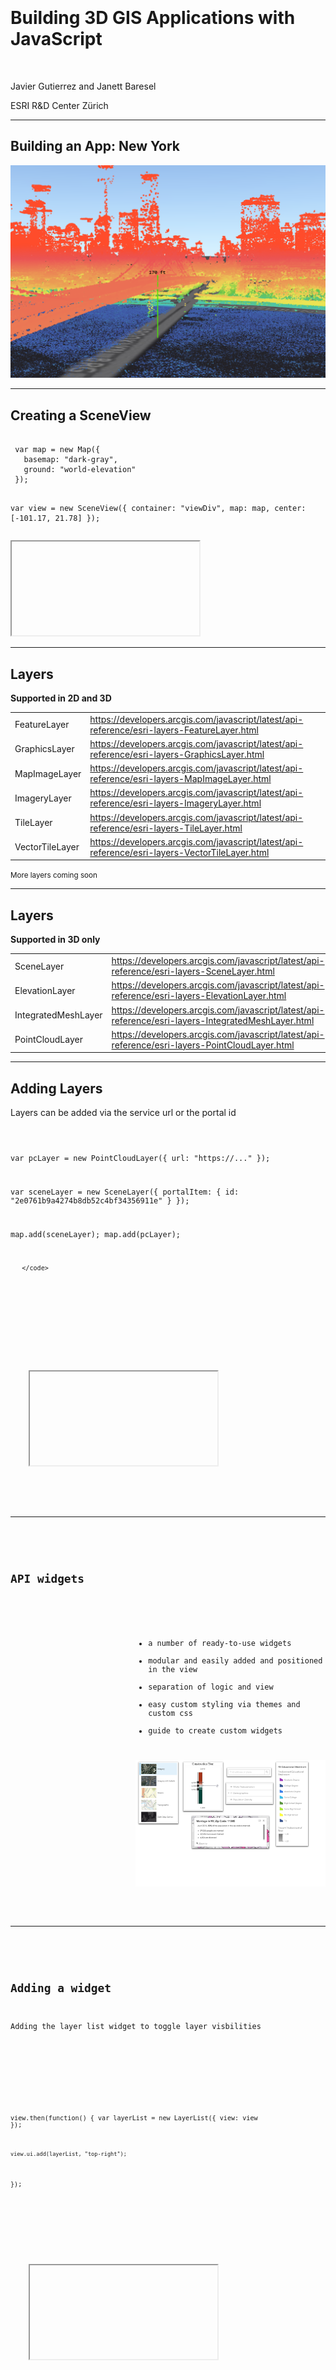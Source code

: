 <!-- .slide: data-background="images/Picture1.png" -->

<div style="padding-top: 100px"/>


<!-- .slide: data-background="images/Picture1.png" -->

#  Building 3D GIS Applications with JavaScript

<br>

Javier Gutierrez and Janett Baresel

ESRI R&amp;D Center Zürich

---

<!-- .slide: data-background="images/Picture2.png" -->

## Building an App: New York

<img src="./images/ny-app.png" style="max-height: 600px; border:0; background: none; box-shadow: none;" />

---

<!-- .slide: data-background="images/Picture2.png" -->

## Creating a SceneView


<div class="twos">
  <div class="snippet">
  <pre><code class="lang-js hljs javascript">
 var map = new Map({
   basemap: "dark-gray",
   ground: "world-elevation"
 });


 var view = new SceneView({
   container: "viewDiv",
   map: map,
   center: [-101.17, 21.78]
 });</code>
   </pre>
  <!--<svg data-play-frame="frame-auto-cast" class="play-code" viewBox="0 0 24 24"><path fill="#999" d="M12,20.14C7.59,20.14 4,16.55 4,12.14C4,7.73 7.59,4.14 12,4.14C16.41,4.14 20,7.73 20,12.14C20,16.55 16.41,20.14 12,20.14M12,2.14A10,10 0 0,0 2,12.14A10,10 0 0,0 12,22.14A10,10 0 0,0 22,12.14C22,6.61 17.5,2.14 12,2.14M10,16.64L16,12.14L10,7.64V16.64Z" /></svg>-->
  </div>
  <div class="snippet-preview">
    <iframe id="frame-auto-cast" data-src="./snippets/ny/01-basics.html"></iframe>
  </div>
</div>




---

<!-- .slide: data-background="images/Picture2.png" -->

## Layers


**Supported in 2D and 3D**

| | |
| - | - |
| FeatureLayer | https://developers.arcgis.com/javascript/latest/api-reference/esri-layers-FeatureLayer.html |
| GraphicsLayer | https://developers.arcgis.com/javascript/latest/api-reference/esri-layers-GraphicsLayer.html |
| MapImageLayer | https://developers.arcgis.com/javascript/latest/api-reference/esri-layers-MapImageLayer.html |
| ImageryLayer | https://developers.arcgis.com/javascript/latest/api-reference/esri-layers-ImageryLayer.html |
| TileLayer | https://developers.arcgis.com/javascript/latest/api-reference/esri-layers-TileLayer.html |
| VectorTileLayer | https://developers.arcgis.com/javascript/latest/api-reference/esri-layers-VectorTileLayer.html |

<small >More layers coming soon</small>

---

<!-- .slide: data-background="images/Picture2.png" -->

## Layers


**Supported in 3D only**

| | |
| - | - |
| SceneLayer | https://developers.arcgis.com/javascript/latest/api-reference/esri-layers-SceneLayer.html |
| ElevationLayer | https://developers.arcgis.com/javascript/latest/api-reference/esri-layers-ElevationLayer.html |
| IntegratedMeshLayer | https://developers.arcgis.com/javascript/latest/api-reference/esri-layers-IntegratedMeshLayer.html |
| PointCloudLayer | https://developers.arcgis.com/javascript/latest/api-reference/esri-layers-PointCloudLayer.html |


---


<!-- .slide: data-background="images/Picture2.png" -->

## Adding Layers

Layers can be added via the service url or the portal id


<div class="twos">
  <div class="snippet">
  <pre><code class="lang-js hljs javascript">


 var pcLayer = new PointCloudLayer({
   url: "https://..."
 });

 var sceneLayer = new SceneLayer({
   portalItem: {
     id: "2e0761b9a4274b8db52c4bf34356911e"
   }
 });

 map.add(sceneLayer);
 map.add(pcLayer);


       </code>
   </pre>
  <!--<svg data-play-frame="frame-auto-cast" class="play-code" viewBox="0 0 24 24"><path fill="#999" d="M12,20.14C7.59,20.14 4,16.55 4,12.14C4,7.73 7.59,4.14 12,4.14C16.41,4.14 20,7.73 20,12.14C20,16.55 16.41,20.14 12,20.14M12,2.14A10,10 0 0,0 2,12.14A10,10 0 0,0 12,22.14A10,10 0 0,0 22,12.14C22,6.61 17.5,2.14 12,2.14M10,16.64L16,12.14L10,7.64V16.64Z" /></svg>-->
  </div>
  <div class="snippet-preview">
    <iframe id="frame-auto-cast" data-src="./snippets/ny/02-basics.html"></iframe>
  </div>
</div>

---

<!-- .slide: data-background="images/Picture2.png" -->


## API widgets

<div style = "text-align: left; margin-left: 200px;">

- a number of ready-to-use widgets<br/>
- modular and easily added and positioned in the view<br/>
- separation of logic and view<br/>
- easy custom styling via themes and custom css<br/>
- guide to create custom widgets<br/>



<img src="./images/widgets.png" style="max-height: 600px; border:0; background: none; box-shadow: none;" />

</div>


---

<!-- .slide: data-background="images/Picture2.png" -->


## Adding a widget

Adding the layer list widget to toggle layer visbilities

<div class="twos">
  <div class="snippet">
  <pre><code class="lang-js hljs javascript">

  view.then(function() {
    var layerList = new LayerList({
      view: view
    });

    view.ui.add(layerList, "top-right");
  });
         </code>
   </pre>
  <!--<svg data-play-frame="frame-auto-cast" class="play-code" viewBox="0 0 24 24"><path fill="#999" d="M12,20.14C7.59,20.14 4,16.55 4,12.14C4,7.73 7.59,4.14 12,4.14C16.41,4.14 20,7.73 20,12.14C20,16.55 16.41,20.14 12,20.14M12,2.14A10,10 0 0,0 2,12.14A10,10 0 0,0 12,22.14A10,10 0 0,0 22,12.14C22,6.61 17.5,2.14 12,2.14M10,16.64L16,12.14L10,7.64V16.64Z" /></svg>-->
  </div>
  <div class="snippet-preview">
    <iframe id="frame-auto-cast" data-src="./snippets/ny/03-widget.html"></iframe>
  </div>
</div>



---

<!-- .slide: data-background="images/Picture2.png" -->

## Adding a group layer

<div class="twos">
  <div class="snippet">
  <pre><code class="lang-js hljs javascript">

    var groupLayer = new GroupLayer({
      title: "NY Layers",
      visibilityMode: "exclusive"
    });

    groupLayer.addMany([pcLayer, sceneLayer]);
    map.add(groupLayer);


       </code>
   </pre>
  <!--<svg data-play-frame="frame-auto-cast" class="play-code" viewBox="0 0 24 24"><path fill="#999" d="M12,20.14C7.59,20.14 4,16.55 4,12.14C4,7.73 7.59,4.14 12,4.14C16.41,4.14 20,7.73 20,12.14C20,16.55 16.41,20.14 12,20.14M12,2.14A10,10 0 0,0 2,12.14A10,10 0 0,0 12,22.14A10,10 0 0,0 22,12.14C22,6.61 17.5,2.14 12,2.14M10,16.64L16,12.14L10,7.64V16.64Z" /></svg>-->
  </div>
  <div class="snippet-preview">
    <iframe id="frame-auto-cast" data-src="./snippets/ny/02a-basics.html"></iframe>
  </div>
</div>

---

<!-- .slide: data-background="images/Picture2.png" -->


## Changing the time of day

environment allows changing shadows and the time of day

<div class="twos">
  <div class="snippet">
  <pre><code class="lang-js hljs javascript">
 view.environment = {
   lighting: {
     directShadowsEnabled: true,
     date:
       new Date("Sun Mar 15 2015 09:00:00 GMT/-0400 (EDT)")
   }
 };
         </code>
   </pre>
  <!--<svg data-play-frame="frame-auto-cast" class="play-code" viewBox="0 0 24 24"><path fill="#999" d="M12,20.14C7.59,20.14 4,16.55 4,12.14C4,7.73 7.59,4.14 12,4.14C16.41,4.14 20,7.73 20,12.14C20,16.55 16.41,20.14 12,20.14M12,2.14A10,10 0 0,0 2,12.14A10,10 0 0,0 12,22.14A10,10 0 0,0 22,12.14C22,6.61 17.5,2.14 12,2.14M10,16.64L16,12.14L10,7.64V16.64Z" /></svg>-->
  </div>
  <div class="snippet-preview">
    <iframe id="frame-auto-cast" data-src="./snippets/ny/03a-time.html"></iframe>
  </div>
</div>

---

<!-- .slide: data-background="images/Picture2.png" -->

## Layer Symbology

- layers have renderers to define how they are visualized
- renderers: SimpleRenderer, ClassBreaksRenderer, UniqueValueRenderer

<img src="./images/renderers.png" style="max-height: 300px; border:0; background: none; box-shadow: none;" />

---

<!-- .slide: data-background="images/Picture2.png" -->

## Layer Symbology

Visual variables: define parameters for data-driven visualizations of numeric data

<img src="./images/helsinki.png" style="max-height: 300px; border:0; background: none; box-shadow: none;" />

---

<!-- .slide: data-background="images/Picture2.png" -->

## Layer Symbology

Create a SimpleRenderer, coloring all buildings the same

<div class="twos">
  <div class="snippet">
  <pre><code class="lang-js hljs javascript">
   sceneLayer.renderer = new SimpleRenderer({
     symbol: new MeshSymbol3D({
       symbolLayers:
        new Collection([
         new FillSymbol3DLayer({
           material: { color: "green" }
         })
       ])
     })
   });
         </code>
   </pre>
  <!--<svg data-play-frame="frame-auto-cast" class="play-code" viewBox="0 0 24 24"><path fill="#999" d="M12,20.14C7.59,20.14 4,16.55 4,12.14C4,7.73 7.59,4.14 12,4.14C16.41,4.14 20,7.73 20,12.14C20,16.55 16.41,20.14 12,20.14M12,2.14A10,10 0 0,0 2,12.14A10,10 0 0,0 12,22.14A10,10 0 0,0 22,12.14C22,6.61 17.5,2.14 12,2.14M10,16.64L16,12.14L10,7.64V16.64Z" /></svg>-->
  </div>
  <div class="snippet-preview">
    <iframe id="frame-auto-cast" data-src="./snippets/ny/04-smartmapping.html"></iframe>
  </div>
</div>

---

<!-- .slide: data-background="images/Picture2.png" -->

## Layer Symbology

Create a SimpleRenderer, using visual variables
<div class="twos">
  <div class="snippet">
  <pre><code class="lang-js hljs javascript">
   sceneLayer.renderer = new SimpleRenderer({
     symbol: new MeshSymbol3D({
       symbolLayers: new Collection([new FillSymbol3DLayer()]),
        visualVariables: [{
         type: "color",
         field: "CNSTRCT_YR",
         stops: [
           {
             color: [58,128,89,1],
             value: 1912,
             label: "< 1912"
           },
           {
             color: [155,191,133,1],
             value: 1925
           },
           ...
         ]
       }]
     })
   });
         </code>
   </pre>
  <!--<svg data-play-frame="frame-auto-cast" class="play-code" viewBox="0 0 24 24"><path fill="#999" d="M12,20.14C7.59,20.14 4,16.55 4,12.14C4,7.73 7.59,4.14 12,4.14C16.41,4.14 20,7.73 20,12.14C20,16.55 16.41,20.14 12,20.14M12,2.14A10,10 0 0,0 2,12.14A10,10 0 0,0 12,22.14A10,10 0 0,0 22,12.14C22,6.61 17.5,2.14 12,2.14M10,16.64L16,12.14L10,7.64V16.64Z" /></svg>-->
  </div>
  <div class="snippet-preview">
    <iframe id="frame-auto-cast" data-src="./snippets/ny/04a-smartmapping.html"></iframe>
  </div>
</div>

---

<!-- .slide: data-background="images/Picture2.png" -->

## Layer Symbology

Create a PointCloudStretchRenderer for point cloud layer for the elevation attribute

<div class="twos">
  <div class="snippet">
  <pre><code class="lang-js hljs javascript">
   var newRenderer = new PointCloudStretchRenderer({
     field: "ELEVATION",
     stops: [{
       value: -1,
       color: [61, 51, 158]
     }, {
       value: 1,
       color: [73, 196, 196]
     }, {
       value: 5,
       color: [104, 196, 73]
     },
     ...
     ]
   });

   pcLayer.renderer = newRenderer;
         </code>
   </pre>
  <!--<svg data-play-frame="frame-auto-cast" class="play-code" viewBox="0 0 24 24"><path fill="#999" d="M12,20.14C7.59,20.14 4,16.55 4,12.14C4,7.73 7.59,4.14 12,4.14C16.41,4.14 20,7.73 20,12.14C20,16.55 16.41,20.14 12,20.14M12,2.14A10,10 0 0,0 2,12.14A10,10 0 0,0 12,22.14A10,10 0 0,0 22,12.14C22,6.61 17.5,2.14 12,2.14M10,16.64L16,12.14L10,7.64V16.64Z" /></svg>-->
  </div>
  <div class="snippet-preview">
    <iframe id="frame-auto-cast" data-src="./snippets/ny/05-pcl.html"></iframe>
  </div>
</div>

---

<!-- .slide: data-background="images/Picture2.png" -->

## hitTest & query elevation

- hitTest searches for graphics that intersect the specified screen coordinates
- ground can be queried for elevation at a given point

---

<!-- .slide: data-background="images/Picture2.png" -->

## Query Elevation
determine point in 3D scene from screen point

<div class="twos">
  <div class="snippet">
  <pre><code class="lang-js hljs javascript">
  view.on("click", function(screenPoint) {

     view.hitTest(screenPoint)
        .then(function(hit) {
          if (hit.results.length === 0) return;

          hitPoint = hit.results[0].mapPoint;
        });
     });
  }
  </code>
   </pre>
  <!--<svg data-play-frame="frame-auto-cast" class="play-code" viewBox="0 0 24 24"><path fill="#999" d="M12,20.14C7.59,20.14 4,16.55 4,12.14C4,7.73 7.59,4.14 12,4.14C16.41,4.14 20,7.73 20,12.14C20,16.55 16.41,20.14 12,20.14M12,2.14A10,10 0 0,0 2,12.14A10,10 0 0,0 12,22.14A10,10 0 0,0 22,12.14C22,6.61 17.5,2.14 12,2.14M10,16.64L16,12.14L10,7.64V16.64Z" /></svg>-->
  </div>
  <div class="snippet-preview">
    <iframe id="frame-auto-cast" data-src="./snippets/ny/06-hitTest.html"></iframe>
  </div>
</div>

---

<!-- .slide: data-background="images/Picture2.png" -->

## Query Elevation
query elevation for point in 3D scene

<div class="twos">
  <div class="snippet">
  <pre><code class="lang-js hljs javascript">
  view.on("click", function(screenPoint) {

     view.hitTest(screenPoint)
        .then(function(hit) {
          if (hit.results.length === 0) return;

          hitPoint = hit.results[0].mapPoint;
          return view.map.ground.queryElevation(hitPoint);
        })
        .then(function(elevationResult) {
          if (!elevationResult) return;

          var groundPoint = elevationResult.geometry;
          var distance = hitPoint.z - groundPoint.z;

          var graphics = createGraphics(hitPoint,
            groundPoint, distance);

          view.graphics.addMany(graphics);
        });
     });
  }
  </code>
   </pre>
  <!--<svg data-play-frame="frame-auto-cast" class="play-code" viewBox="0 0 24 24"><path fill="#999" d="M12,20.14C7.59,20.14 4,16.55 4,12.14C4,7.73 7.59,4.14 12,4.14C16.41,4.14 20,7.73 20,12.14C20,16.55 16.41,20.14 12,20.14M12,2.14A10,10 0 0,0 2,12.14A10,10 0 0,0 12,22.14A10,10 0 0,0 22,12.14C22,6.61 17.5,2.14 12,2.14M10,16.64L16,12.14L10,7.64V16.64Z" /></svg>-->
  </div>
  <div class="snippet-preview">
    <iframe id="frame-auto-cast" data-src="./snippets/ny/06a-hitTest.html"></iframe>
  </div>
</div>

---

<!-- .slide: data-background="images/Picture2.png" -->

## Building an App: Lyon

<img src="./images/lyon-app.png" style="max-height: 600px; border:0; background: none; box-shadow: none;" />

---

<!-- .slide: data-background="images/Picture2.png" -->

## Building an App: Lyon

<div class="twos">
  <div class="snippet">
  <pre><code class="lang-js hljs javascript">
    var renderer = new UniqueValueRenderer({
      field: "Type",
      uniqueValueInfos: [{
        value: "Museum",
        symbol: createSymbol("Museum.png", "#D13470")
      }, {
        value: "Restaurant",
        symbol: createSymbol("Restaurant.png", "#F97C5A")
      }, {
        value: "Church",
        symbol: createSymbol("Church.png", "#884614")
      }, {
        value: "Hotel",
        symbol: createSymbol("Hotel.png", "#56B2D6")
      }, {
        value: "Park",
        symbol: createSymbol("Park.png", "#40C2B4")
      }]
    });

    var featLayer = new FeatureLayer({
      portalItem: {
        id: "6e76d897e09b47b6b68d8ba9a7b0c3d0"
      },
      renderer: renderer
    });
  </code>
   </pre>
  <!--<svg data-play-frame="frame-auto-cast" class="play-code" viewBox="0 0 24 24"><path fill="#999" d="M12,20.14C7.59,20.14 4,16.55 4,12.14C4,7.73 7.59,4.14 12,4.14C16.41,4.14 20,7.73 20,12.14C20,16.55 16.41,20.14 12,20.14M12,2.14A10,10 0 0,0 2,12.14A10,10 0 0,0 12,22.14A10,10 0 0,0 22,12.14C22,6.61 17.5,2.14 12,2.14M10,16.64L16,12.14L10,7.64V16.64Z" /></svg>-->
  </div>
  <div class="snippet-preview">
    <iframe id="frame-auto-cast" data-src="./snippets/lyon/01-basics.html"></iframe>
  </div>
</div>

---

<!-- .slide: data-background="images/Picture2.png" -->

## Elevation Mode

 * `relative-to-scene` (new)
 * `relative-to-ground`, `absolute-height`, `on-the-ground`

<img src="./images/elevation-modes.jpg" style="max-height: 300px; border:0; background: none; box-shadow: none;" />


---

<!-- .slide: data-background="images/Picture2.png" -->

## New elevation mode: "relative-to-scene"

<div class="twos">
  <div class="snippet">
  <pre><code class="lang-js hljs javascript">
      var featLayer = new FeatureLayer({
       portalItem: {
         id: "6e76d897e09b47b6b68d8ba9a7b0c3d0"
       },
       renderer: renderer,
       elevationInfo: {
         mode: "relative-to-scene"
       }
     });
  </code>
   </pre>
  <!--<svg data-play-frame="frame-auto-cast" class="play-code" viewBox="0 0 24 24"><path fill="#999" d="M12,20.14C7.59,20.14 4,16.55 4,12.14C4,7.73 7.59,4.14 12,4.14C16.41,4.14 20,7.73 20,12.14C20,16.55 16.41,20.14 12,20.14M12,2.14A10,10 0 0,0 2,12.14A10,10 0 0,0 12,22.14A10,10 0 0,0 22,12.14C22,6.61 17.5,2.14 12,2.14M10,16.64L16,12.14L10,7.64V16.64Z" /></svg>-->
  </div>
  <div class="snippet-preview">
    <iframe id="frame-auto-cast" data-src="./snippets/lyon/02-relative.html"></iframe>
  </div>
</div>

---

<!-- .slide: data-background="images/Picture2.png" -->

## Declutter

Number of overlapping points is reduced

<div class="twos">
  <div class="snippet">
  <pre><code class="lang-js hljs javascript">
      var featLayer = new FeatureLayer({
       portalItem: {
         id: "6e76d897e09b47b6b68d8ba9a7b0c3d0"
       },
       renderer: renderer,
       elevationInfo: {
         mode: "relative-to-scene"
       },
       featureReduction: {
         type: "selection"
       }
     });
  </code>
   </pre>
  <!--<svg data-play-frame="frame-auto-cast" class="play-code" viewBox="0 0 24 24"><path fill="#999" d="M12,20.14C7.59,20.14 4,16.55 4,12.14C4,7.73 7.59,4.14 12,4.14C16.41,4.14 20,7.73 20,12.14C20,16.55 16.41,20.14 12,20.14M12,2.14A10,10 0 0,0 2,12.14A10,10 0 0,0 12,22.14A10,10 0 0,0 22,12.14C22,6.61 17.5,2.14 12,2.14M10,16.64L16,12.14L10,7.64V16.64Z" /></svg>-->
  </div>
  <div class="snippet-preview">
    <iframe id="frame-auto-cast" data-src="./snippets/lyon/03-declutter.html"></iframe>
  </div>
</div>

---

<!-- .slide: data-background="images/Picture2.png" -->

## Improve Perspective

improve the sense of depth for 2D icons

<div class="twos">
  <div class="snippet">
  <pre><code class="lang-js hljs javascript">
      var featLayer = new FeatureLayer({
       portalItem: {
         id: "6e76d897e09b47b6b68d8ba9a7b0c3d0"
       },
       renderer: renderer,
       elevationInfo: {
         mode: "relative-to-scene"
       },
       featureReduction: {
         type: "selection"
       },
       screenSizePerspectiveEnabled: true
     });
  </code>
   </pre>
  <!--<svg data-play-frame="frame-auto-cast" class="play-code" viewBox="0 0 24 24"><path fill="#999" d="M12,20.14C7.59,20.14 4,16.55 4,12.14C4,7.73 7.59,4.14 12,4.14C16.41,4.14 20,7.73 20,12.14C20,16.55 16.41,20.14 12,20.14M12,2.14A10,10 0 0,0 2,12.14A10,10 0 0,0 12,22.14A10,10 0 0,0 22,12.14C22,6.61 17.5,2.14 12,2.14M10,16.64L16,12.14L10,7.64V16.64Z" /></svg>-->
  </div>
  <div class="snippet-preview">
    <iframe id="frame-auto-cast" data-src="./snippets/lyon/04-perspective.html"></iframe>
  </div>
</div>
---

<!-- .slide: data-background="images/Picture2.png" -->

## Callout Lines

Lift symbols above the ground for better visibility.

<div class="twos">
  <div class="snippet">
  <pre><code class="lang-js hljs javascript">
     new PointSymbol3D({
       symbolLayers: [...],

       verticalOffset: {
         screenLength: 40
       },

       callout: new LineCallout3D({
         color: "white",
         size: 2,
         border: {
           color: color
         }
       })
     });
  </code>
   </pre>
  <!--<svg data-play-frame="frame-auto-cast" class="play-code" viewBox="0 0 24 24"><path fill="#999" d="M12,20.14C7.59,20.14 4,16.55 4,12.14C4,7.73 7.59,4.14 12,4.14C16.41,4.14 20,7.73 20,12.14C20,16.55 16.41,20.14 12,20.14M12,2.14A10,10 0 0,0 2,12.14A10,10 0 0,0 12,22.14A10,10 0 0,0 22,12.14C22,6.61 17.5,2.14 12,2.14M10,16.64L16,12.14L10,7.64V16.64Z" /></svg>-->
  </div>
  <div class="snippet-preview">
    <iframe id="frame-auto-cast" data-src="./snippets/lyon/05-callout.html"></iframe>
  </div>
</div>

---

<!-- .slide: data-background="images/Picture2.png" -->

## 3D Models

use WebStyleSymbols to include 3d models in your scene.

<div class="twos">
  <div class="snippet">
  <pre><code class="lang-js hljs javascript">

  new UniqueValueRenderer({
    field: "TYPE",
    uniqueValueInfos: [
    {
      value: "taxi",
      symbol: new WebStyleSymbol({
         name: "Taxi",
         styleName: "EsriRealisticTransportationStyle"
       })
    },
    ...
    ]
  })


  </code>
   </pre>
  <!--<svg data-play-frame="frame-auto-cast" class="play-code" viewBox="0 0 24 24"><path fill="#999" d="M12,20.14C7.59,20.14 4,16.55 4,12.14C4,7.73 7.59,4.14 12,4.14C16.41,4.14 20,7.73 20,12.14C20,16.55 16.41,20.14 12,20.14M12,2.14A10,10 0 0,0 2,12.14A10,10 0 0,0 12,22.14A10,10 0 0,0 22,12.14C22,6.61 17.5,2.14 12,2.14M10,16.64L16,12.14L10,7.64V16.64Z" /></svg>-->
  </div>
  <div class="snippet-preview">
    <iframe id="frame-auto-cast" data-src="./snippets/lyon/06-models.html"></iframe>
  </div>
</div>

<div style="font-size: 18px;display: inline;">Model gallery:</div>
https://developers.arcgis.com/javascript/latest/guide/esri-web-style-symbols/index.html

---

<!-- .slide: data-background="images/Picture2.png" -->

## Webscene loading

Loading a webscene by id

<div class="twos">
  <div class="snippet">
  <pre><code class="lang-js hljs javascript">

  var map = new WebScene({
    portalItem: {
      id: "8b464fd68d87480486d36e8cbbc52ab9"
    }
  });


  var view = new SceneView({
    container: "viewDiv",
    map: map
  });


  </code>
   </pre>
  <!--<svg data-play-frame="frame-auto-cast" class="play-code" viewBox="0 0 24 24"><path fill="#999" d="M12,20.14C7.59,20.14 4,16.55 4,12.14C4,7.73 7.59,4.14 12,4.14C16.41,4.14 20,7.73 20,12.14C20,16.55 16.41,20.14 12,20.14M12,2.14A10,10 0 0,0 2,12.14A10,10 0 0,0 12,22.14A10,10 0 0,0 22,12.14C22,6.61 17.5,2.14 12,2.14M10,16.64L16,12.14L10,7.64V16.64Z" /></svg>-->
  </div>
  <div class="snippet-preview">
    <iframe id="frame-auto-cast" data-src="./snippets/lyon/07-webscene-load.html"></iframe>
  </div>
</div>

---


<!-- .slide: data-background="images/Picture2.png" -->

## Popups and webscene saving

Adding a custom popup template and saving the webscene

<div class="twos">
  <div class="snippet">
  <pre><code class="lang-js hljs javascript">
  featLayer.popupTemplate = new PopupTemplate({
      title: "{NAME}",
      content: "{ADDRESS}<br/>" +
      "Telephone: {TELEPHONE}<br/>" +
      "Website: {WEBSITE}<br/>"
    });
  });

  [...]

  var portal = new Portal({
    url: myPortalUrl,
    authMode: "immediate"
  });
  portal.load().then(function() {
    webscene.saveAs({
      title: "My Scene",
      portal: portal
    });
  });

  </code>
   </pre>
  <!--<svg data-play-frame="frame-auto-cast" class="play-code" viewBox="0 0 24 24"><path fill="#999" d="M12,20.14C7.59,20.14 4,16.55 4,12.14C4,7.73 7.59,4.14 12,4.14C16.41,4.14 20,7.73 20,12.14C20,16.55 16.41,20.14 12,20.14M12,2.14A10,10 0 0,0 2,12.14A10,10 0 0,0 12,22.14A10,10 0 0,0 22,12.14C22,6.61 17.5,2.14 12,2.14M10,16.64L16,12.14L10,7.64V16.64Z" /></svg>-->
  </div>
  <div class="snippet-preview">
    <iframe id="frame-auto-cast" data-src="./snippets/lyon/08-popup.html"></iframe>
  </div>
</div>

<div style="font-size: 18px;display: inline;">Final webscene:</div> http://arcg.is/1q0avT



